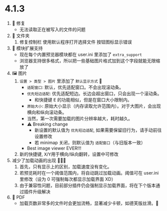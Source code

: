 # 4.1.3

1. 🔧 修复
   - 无法读取正在被写入的文件的问题
2. 📁 文件夹
   1. 修复控制栏 使用默认程序打开选择文件 按钮图标显示错误
3. 🧩 模块扩展支持
   - 现在每个内置预览器模块都在 user.ini 里添加了 `extra_support`
   - 浏览器支持很多格式，所以把一些基础图片格式加到这个字段就能无限缩放了
4. 🖼️ 图片
   1. `设置 > 类型 > 图片` 里添加了 `默认显示方式` 🌟
      - `适配窗口`: 默认，优先适配窗口。不会出现滚动条。
      - `优先短边适配`: 优先适配短边。长边会超出窗口，只会出现一个滚动条。
        - 和快捷键 <kbd>E</kbd> 的功能相似，但是在窗口大小限制内。
      - `原始大小`: 原始大小显示（内存读取允许范围内）。对于大图片，会出现横向和纵向滚动条。
      - 当然，第一次需要加载的图片分辨率越大，耗时越久。
      - ⚠️ Breaking change
        - 新设置的默认值为 `优先短边适配`, 如果需要保留旧行为，请手动前往设置修改
        - 若 minimap 关闭，则默认值为 `适配窗口`（与旧版本一致）
      - Best image viewer EVER!!!
   2. 新的快捷键, <kbd>X</kbd>/<kbd>Y</kbd>用于横向/纵向翻转，设置中可修改
5. 减少了加载动画的出现 🌟🌟🌟
   1. 首先，只有显示上的区别，加载速度没有变化。
   2. 若预览耗时在一个阈值范围内，将自动跳过加载动画。阈值可在 user.ini 里修改（设为 0 可强制每次都显示加载界面 XD）
   3. 由于兼容性问题，目前部分插件仍会强制显示加载界面，将在下个版本通过插件升级解决
6. 📄 PDF
   - 加载页数非常多的文件时会更加流畅，显著减少卡顿，如德芙版丝滑。🌟
